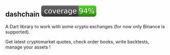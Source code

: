 ## dashchain ![coverage badge](./coverage/coverage_badge.svg)
A Dart library to work with some crypto exchanges (for now only Binance is supported).

Get latest cryptomarket quotes, check order books, write backtests, manage your assets !
